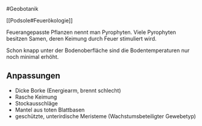 #Geobotanik 

[[Podsole#Feuerökologie]]

Feuerangepasste Pflanzen nennt man Pyrophyten. Viele Pyrophyten besitzen Samen, deren Keimung durch Feuer stimuliert wird. 

Schon knapp unter der Bodenoberfläche sind die Bodentemperaturen nur noch minimal erhöht.

## Anpassungen

- Dicke Borke (Energiearm, brennt schlecht)
- Rasche Keimung
- Stockausschläge
- Mantel aus toten Blattbasen
- geschützte, unterirdische Meristeme (Wachstumsbeteiligter Gewebetyp)
